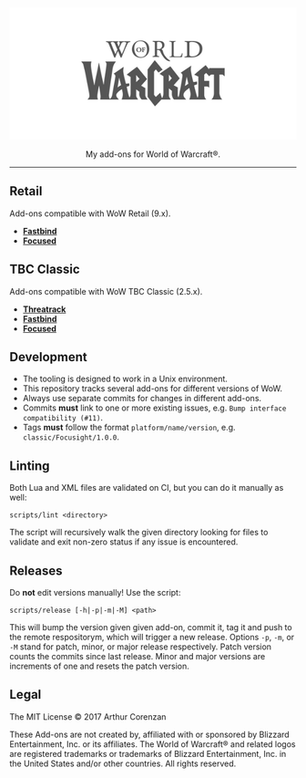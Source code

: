 <p align="center"><img src="wow.png" width="600" height="232" alt="World of Wacraft"></p>
<p align="center">My add-ons for World of Warcraft®.</p>

---

## Retail

Add-ons compatible with WoW Retail (9.x).

- [**Fastbind**](/retail/Fastbind)
- [**Focused**](/retail/Focused)

## TBC Classic

Add-ons compatible with WoW TBC Classic (2.5.x).

- [**Threatrack**](/classic/Threatrack)
- [**Fastbind**](/classic/Fastbind)
- [**Focused**](/classic/Focused)

## Development

- The tooling is designed to work in a Unix environment.
- This repository tracks several add-ons for different versions of WoW.
- Always use separate commits for changes in different add-ons.
- Commits **must** link to one or more existing issues, e.g. `Bump interface compatibility (#11)`.
- Tags **must** follow the format `platform/name/version`, e.g. `classic/Focusight/1.0.0`.

## Linting

Both Lua and XML files are validated on CI, but you can do it manually as well:

```shell
scripts/lint <directory>
```

The script will recursively walk the given directory looking for files to validate and exit non-zero status if any issue is encountered.

## Releases

Do **not** edit versions manually! Use the script:

```shell
scripts/release [-h|-p|-m|-M] <path>
```

This will bump the version given given add-on, commit it, tag it and push to the remote respositorym, which will trigger a new release. Options `-p`, `-m`, or `-M` stand for patch, minor, or major release respectively. Patch version counts the commits since last release. Minor and major versions are increments of one and resets the patch version.

## Legal

The MIT License © 2017 Arthur Corenzan

These Add-ons are not created by, affiliated with or sponsored by Blizzard Entertainment, Inc. or its affiliates. The World of Warcraft® and related logos are registered trademarks or trademarks of Blizzard Entertainment, Inc. in the United States and/or other countries. All rights reserved.
